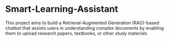 # Smart-Learning-Assistant
This project aims to build a Retrieval-Augmented Generation (RAG)-based chatbot that assists users in understanding complex documents by enabling them to upload research papers, textbooks, or other study materials
